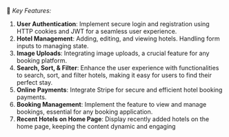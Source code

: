 🔑 _Key Features:_

1. **User Authentication**: Implement secure login and registration using HTTP cookies and JWT for a seamless user experience.
2. **Hotel Management**: Adding, editing, and viewing hotels. Handling form inputs to managing state.
3. **Image Uploads**: Integrating image uploads, a crucial feature for any booking platform.
4. **Search, Sort, & Filter**: Enhance the user experience with functionalities to search, sort, and filter hotels, making it easy for users to find their perfect stay.
5. **Online Payments**: Integrate Stripe for secure and efficient hotel booking payments.
6. **Booking Management**: Implement the feature to view and manage bookings, essential for any booking application.
7. **Recent Hotels on Home Page**: Display recently added hotels on the home page, keeping the content dynamic and engaging
